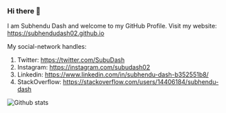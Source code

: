 ### Hi there 👋

<!--
**subhendudash02/subhendudash02** is a ✨ _special_ ✨ repository because its `README.md` (this file) appears on your GitHub profile.

Here are some ideas to get you started:

- 🔭 I’m currently working on ...
- 🌱 I’m currently learning ...
- 👯 I’m looking to collaborate on ...
- 🤔 I’m looking for help with ...
- 💬 Ask me about ...
- 📫 How to reach me: ...
- 😄 Pronouns: ...
- ⚡ Fun fact: ...
-->

I am Subhendu Dash and welcome to my GitHub Profile.
Visit my website:
https://subhendudash02.github.io

My social-network handles:
1. Twitter: https://twitter.com/SubuDash
2. Instagram: https://instagram.com/subudash02
3. Linkedin: https://www.linkedin.com/in/subhendu-dash-b352551b8/
4. StackOverflow: https://stackoverflow.com/users/14406184/subhendu-dash


![Github stats](https://github-readme-stats.vercel.app/api?username=subhendudash02)
